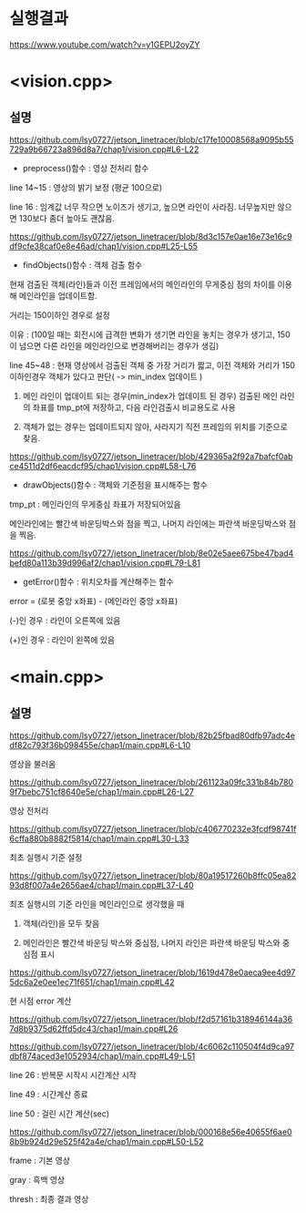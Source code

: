 # 실행결과

https://www.youtube.com/watch?v=y1GEPU2oyZY

# <vision.cpp>

## 설명
https://github.com/lsy0727/jetson_linetracer/blob/c17fe10008568a9095b55729a9b66723a896d8a7/chap1/vision.cpp#L6-L22

* preprocess()함수 : 영상 전처리 함수

line 14~15 : 영상의 밝기 보정 (평균 100으로)

line 16 : 임계값 너무 작으면 노이즈가 생기고, 높으면 라인이 사라짐. 너무높지만 않으면 130보다 좀더 높아도 괜찮음.


https://github.com/lsy0727/jetson_linetracer/blob/8d3c157e0ae16e73e16c9df9cfe38caf0e8e46ad/chap1/vision.cpp#L25-L55

* findObjects()함수 : 객체 검출 함수

현재 검출된 객체(라인)들과 이전 프레임에서의 메인라인의 무게중심 점의 차이를 이용해 메인라인을 업데이트함.

거리는 150이하인 경우로 설정

이유 : (100일 때는 회전시에 급격한 변화가 생기면 라인을 놓치는 경우가 생기고, 150이 넘으면 다른 라인을 메인라인으로 변경해버리는 경우가 생김)

line 45~48 :  현재 영상에서 검출된 객체 중 가장 거리가 짧고, 이전 객체와 거리가 150이하인경우 객체가 있다고 판단( -> min_index 업데이트 )

1. 메인 라인이 업데이트 되는 경우(min_index가 업데이트 된 경우) 검출된 메인 라인의 좌표를 tmp_pt에 저장하고, 다음 라인검출시 비교용도로 사용

2. 객체가 없는 경우는 업데이트되지 않아, 사라지기 직전 프레임의 위치를 기준으로 찾음.


https://github.com/lsy0727/jetson_linetracer/blob/429365a2f92a7bafcf0abce4511d2df6eacdcf95/chap1/vision.cpp#L58-L76

* drawObjects()함수 : 객체와 기준점을 표시해주는 함수

tmp_pt : 메인라인의 무게중심 좌표가 저장되어있음

메인라인에는 빨간색 바운딩박스와 점을 찍고, 나머지 라인에는 파란색 바운딩박스와 점을 찍음.


https://github.com/lsy0727/jetson_linetracer/blob/8e02e5aee675be47bad4befd80a113b39d996af2/chap1/vision.cpp#L79-L81

* getError()함수 : 위치오차를 계산해주는 함수

error = (로봇 중앙 x좌표) - (메인라인 중앙 x좌표)

(-)인 경우 : 라인이 오른쪽에 있음

(+)인 경우 : 라인이 왼쪽에 있음


# <main.cpp>

## 설명

https://github.com/lsy0727/jetson_linetracer/blob/82b25fbad80dfb97adc4edf82c793f36b098455e/chap1/main.cpp#L6-L10

영상을 불러옴

https://github.com/lsy0727/jetson_linetracer/blob/261123a09fc331b84b7809f7bebc751cf8640e5e/chap1/main.cpp#L26-L27

영상 전처리

https://github.com/lsy0727/jetson_linetracer/blob/c406770232e3fcdf98741f6cffa880b8882f5814/chap1/main.cpp#L30-L33

최초 실행시 기준 설정

https://github.com/lsy0727/jetson_linetracer/blob/80a19517260b8ffc05ea8293d8f007a4e2656ae4/chap1/main.cpp#L37-L40

최초 실행시의 기준 라인을 메인라인으로 생각했을 때

1. 객체(라인)을 모두 찾음
  
2. 메인라인은 빨간색 바운딩 박스와 중심점, 나머지 라인은 파란색 바운딩 박스와 중심점 표시

https://github.com/lsy0727/jetson_linetracer/blob/1619d478e0aeca9ee4d975dc6a2e0ee1ec71f651/chap1/main.cpp#L42

현 시점 error 계산

https://github.com/lsy0727/jetson_linetracer/blob/f2d57161b318946144a367d8b9375d62ffd5dc43/chap1/main.cpp#L26

https://github.com/lsy0727/jetson_linetracer/blob/4c6062c110504f4d9ca97dbf874aced3e1052934/chap1/main.cpp#L49-L51

line 26 : 반복문 시작시 시간계산 시작

line 49 : 시간계산 종료

line 50 : 걸린 시간 계산(sec)

https://github.com/lsy0727/jetson_linetracer/blob/000168e56e40655f6ae08b9b924d29e525f42a4e/chap1/main.cpp#L50-L52

frame : 기본 영상

gray : 흑백 영상

thresh : 최종 결과 영상

